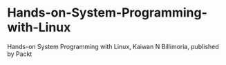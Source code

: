 # Hands-on-System-Programming-with-Linux
Hands-on System Programming with Linux, Kaiwan N Billimoria, published by Packt

